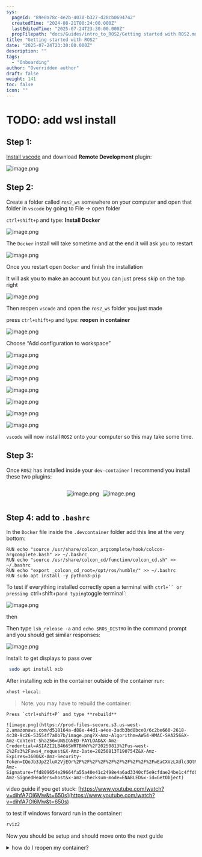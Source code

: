 ```yaml
---
sys:
  pageId: "89e0a78c-4e2b-4070-b327-d28cb0694742"
  createdTime: "2024-08-21T00:24:00.000Z"
  lastEditedTime: "2025-07-24T23:30:00.000Z"
  propFilepath: "docs/Guides/intro_to_ROS2/Getting started with ROS2.md"
title: "Getting started with ROS2"
date: "2025-07-24T23:30:00.000Z"
description: ""
tags:
  - "Onboarding"
author: "Overridden author"
draft: false
weight: 141
toc: false
icon: ""
---
```


# TODO: add wsl install

## Step 1:

[Install vscode](https://code.visualstudio.com/download) and download **Remote Development** plugin:

![image.png](https://prod-files-secure.s3.us-west-2.amazonaws.com/d518164a-d88e-44d1-a4ee-3adb3bd8bce0/efb52993-1881-4a40-b95e-6f020334f022/image.png?X-Amz-Algorithm=AWS4-HMAC-SHA256&X-Amz-Content-Sha256=UNSIGNED-PAYLOAD&X-Amz-Credential=ASIAZI2LB466WXWW63BZ%2F20250813%2Fus-west-2%2Fs3%2Faws4_request&X-Amz-Date=20250813T190751Z&X-Amz-Expires=3600&X-Amz-Security-Token=IQoJb3JpZ2luX2VjEOr%2F%2F%2F%2F%2F%2F%2F%2F%2F%2FwEaCXVzLXdlc3QtMiJHMEUCIQDWSwHI8GqP0zB%2BX9IsRjFPL9gETJw63wZ0c3l9CSHBewIgcln%2BsGIMOOTfCDcdUxb4A9bGpucquAYm723yRwj5xowq%2FwMIMxAAGgw2Mzc0MjMxODM4MDUiDN6qq%2BnA%2FerLdkUIuCrcA4byR0hLoyj%2F4Tmv5ATso2FXQ%2B8HlLRKRjz%2FQQ%2FNHQLUDEHbiZdMSHcHJ7s6zF8blNHarwa1g4etTeVRDFL3%2FtqqGp5FglI30Ijhul%2F6bizbvN888JY40VwpiJfC4NEirFVQK%2B8KOPwbtIm%2B4RUFiBE5B0gSyF1pVo7yMtDykYawEHlm9mySkR6ulHWuZ%2BTjec6%2B4v4GomTGqhY7mCvM0yzrqnk2Wx2ET9tG%2BBngkmMed4916xZsI2UrsXuhUKlMeM5lgnCgFYZ1TL37BHYh4j%2FfZCo7Tmmdqm%2BwVJmOeLyYVXkzDdThRt4ba7Yaf3fmSvgQ7%2FtRspXrpVwi5StvK%2FPIuBKRgn3cj3duNt6r%2B%2BtyDOaFJavvSWuwS9%2FA%2FXJe%2FE2MRMAXVdnVyiv%2BuoH6i1Y1g12TnkAx9YUSK1bWvXsq1OZ31eXZmnQt414K5cTtmgtV%2F9xNAo5HLlrL1mPKspjQw1WKRIzpuRO6a40O211DHSkoc3mv9INFLQG4Y5gOe61fzBCGKoRqRxk3YXonLbzFOIPkkcOC6GNCMevO8kj6UAXwHqKQOl7GpsJy6GLE3Yr0HSQOjo4d3zNFtbZ0DpHzRjayuWvskj8Vwt%2ByIN7BVYSwKbCSfsypM239MMyf88QGOqUBT3Cfo9CYVgslrbbBSCC%2FV5cSatS9PIkMRT7IeRDdFeKUSIHrxvwRrzq1tEU%2Bv6Ack2ZlVd91HdNjj98WvXocQARGCgrJzgvJ3NeAo1OCcinjmhS5Gk09WGwJYy9skIP85SQQHDtksENacizxBV6O50RhrSPhyK6ORb8bj2pcfcgfElRiNAafaVSoxSHzDgNHX5jGTj3jy3r%2Fw5pKxxDUvxXVrEOi&X-Amz-Signature=37a7fd3310061249aa1117fe8c551145ff9f9857bbda7ddb7a7c1470e3ee7bf9&X-Amz-SignedHeaders=host&x-amz-checksum-mode=ENABLED&x-id=GetObject)

## Step 2:

Create a folder called `ros2_ws` somewhere on your computer and open that folder in `vscode` by going to File → open folder 

`ctrl+shift+p` and type: **Install Docker**

![image.png](https://prod-files-secure.s3.us-west-2.amazonaws.com/d518164a-d88e-44d1-a4ee-3adb3bd8bce0/2269dc0e-1cd5-47ff-bceb-c04ad9b2eab0/image.png?X-Amz-Algorithm=AWS4-HMAC-SHA256&X-Amz-Content-Sha256=UNSIGNED-PAYLOAD&X-Amz-Credential=ASIAZI2LB466WXWW63BZ%2F20250813%2Fus-west-2%2Fs3%2Faws4_request&X-Amz-Date=20250813T190751Z&X-Amz-Expires=3600&X-Amz-Security-Token=IQoJb3JpZ2luX2VjEOr%2F%2F%2F%2F%2F%2F%2F%2F%2F%2FwEaCXVzLXdlc3QtMiJHMEUCIQDWSwHI8GqP0zB%2BX9IsRjFPL9gETJw63wZ0c3l9CSHBewIgcln%2BsGIMOOTfCDcdUxb4A9bGpucquAYm723yRwj5xowq%2FwMIMxAAGgw2Mzc0MjMxODM4MDUiDN6qq%2BnA%2FerLdkUIuCrcA4byR0hLoyj%2F4Tmv5ATso2FXQ%2B8HlLRKRjz%2FQQ%2FNHQLUDEHbiZdMSHcHJ7s6zF8blNHarwa1g4etTeVRDFL3%2FtqqGp5FglI30Ijhul%2F6bizbvN888JY40VwpiJfC4NEirFVQK%2B8KOPwbtIm%2B4RUFiBE5B0gSyF1pVo7yMtDykYawEHlm9mySkR6ulHWuZ%2BTjec6%2B4v4GomTGqhY7mCvM0yzrqnk2Wx2ET9tG%2BBngkmMed4916xZsI2UrsXuhUKlMeM5lgnCgFYZ1TL37BHYh4j%2FfZCo7Tmmdqm%2BwVJmOeLyYVXkzDdThRt4ba7Yaf3fmSvgQ7%2FtRspXrpVwi5StvK%2FPIuBKRgn3cj3duNt6r%2B%2BtyDOaFJavvSWuwS9%2FA%2FXJe%2FE2MRMAXVdnVyiv%2BuoH6i1Y1g12TnkAx9YUSK1bWvXsq1OZ31eXZmnQt414K5cTtmgtV%2F9xNAo5HLlrL1mPKspjQw1WKRIzpuRO6a40O211DHSkoc3mv9INFLQG4Y5gOe61fzBCGKoRqRxk3YXonLbzFOIPkkcOC6GNCMevO8kj6UAXwHqKQOl7GpsJy6GLE3Yr0HSQOjo4d3zNFtbZ0DpHzRjayuWvskj8Vwt%2ByIN7BVYSwKbCSfsypM239MMyf88QGOqUBT3Cfo9CYVgslrbbBSCC%2FV5cSatS9PIkMRT7IeRDdFeKUSIHrxvwRrzq1tEU%2Bv6Ack2ZlVd91HdNjj98WvXocQARGCgrJzgvJ3NeAo1OCcinjmhS5Gk09WGwJYy9skIP85SQQHDtksENacizxBV6O50RhrSPhyK6ORb8bj2pcfcgfElRiNAafaVSoxSHzDgNHX5jGTj3jy3r%2Fw5pKxxDUvxXVrEOi&X-Amz-Signature=fe2c3cf11e1b12fff887b5be93ac96f439e427fe9e3a3bee23b57367ab7e26c6&X-Amz-SignedHeaders=host&x-amz-checksum-mode=ENABLED&x-id=GetObject)

The `Docker` install will take sometime and at the end it will ask you to restart

![image.png](https://prod-files-secure.s3.us-west-2.amazonaws.com/d518164a-d88e-44d1-a4ee-3adb3bd8bce0/ed233f78-be33-4b1f-b89c-9c346c0e961e/image.png?X-Amz-Algorithm=AWS4-HMAC-SHA256&X-Amz-Content-Sha256=UNSIGNED-PAYLOAD&X-Amz-Credential=ASIAZI2LB466WXWW63BZ%2F20250813%2Fus-west-2%2Fs3%2Faws4_request&X-Amz-Date=20250813T190751Z&X-Amz-Expires=3600&X-Amz-Security-Token=IQoJb3JpZ2luX2VjEOr%2F%2F%2F%2F%2F%2F%2F%2F%2F%2FwEaCXVzLXdlc3QtMiJHMEUCIQDWSwHI8GqP0zB%2BX9IsRjFPL9gETJw63wZ0c3l9CSHBewIgcln%2BsGIMOOTfCDcdUxb4A9bGpucquAYm723yRwj5xowq%2FwMIMxAAGgw2Mzc0MjMxODM4MDUiDN6qq%2BnA%2FerLdkUIuCrcA4byR0hLoyj%2F4Tmv5ATso2FXQ%2B8HlLRKRjz%2FQQ%2FNHQLUDEHbiZdMSHcHJ7s6zF8blNHarwa1g4etTeVRDFL3%2FtqqGp5FglI30Ijhul%2F6bizbvN888JY40VwpiJfC4NEirFVQK%2B8KOPwbtIm%2B4RUFiBE5B0gSyF1pVo7yMtDykYawEHlm9mySkR6ulHWuZ%2BTjec6%2B4v4GomTGqhY7mCvM0yzrqnk2Wx2ET9tG%2BBngkmMed4916xZsI2UrsXuhUKlMeM5lgnCgFYZ1TL37BHYh4j%2FfZCo7Tmmdqm%2BwVJmOeLyYVXkzDdThRt4ba7Yaf3fmSvgQ7%2FtRspXrpVwi5StvK%2FPIuBKRgn3cj3duNt6r%2B%2BtyDOaFJavvSWuwS9%2FA%2FXJe%2FE2MRMAXVdnVyiv%2BuoH6i1Y1g12TnkAx9YUSK1bWvXsq1OZ31eXZmnQt414K5cTtmgtV%2F9xNAo5HLlrL1mPKspjQw1WKRIzpuRO6a40O211DHSkoc3mv9INFLQG4Y5gOe61fzBCGKoRqRxk3YXonLbzFOIPkkcOC6GNCMevO8kj6UAXwHqKQOl7GpsJy6GLE3Yr0HSQOjo4d3zNFtbZ0DpHzRjayuWvskj8Vwt%2ByIN7BVYSwKbCSfsypM239MMyf88QGOqUBT3Cfo9CYVgslrbbBSCC%2FV5cSatS9PIkMRT7IeRDdFeKUSIHrxvwRrzq1tEU%2Bv6Ack2ZlVd91HdNjj98WvXocQARGCgrJzgvJ3NeAo1OCcinjmhS5Gk09WGwJYy9skIP85SQQHDtksENacizxBV6O50RhrSPhyK6ORb8bj2pcfcgfElRiNAafaVSoxSHzDgNHX5jGTj3jy3r%2Fw5pKxxDUvxXVrEOi&X-Amz-Signature=c77818db039c85e15f402f1a3f88edd2f219dc0da377e801038d7a3c6d3f6fe3&X-Amz-SignedHeaders=host&x-amz-checksum-mode=ENABLED&x-id=GetObject)

Once you restart open `Docker` and finish the installation

It will ask you to make an account but you can just press skip on the top right

![image.png](https://prod-files-secure.s3.us-west-2.amazonaws.com/d518164a-d88e-44d1-a4ee-3adb3bd8bce0/21010ad9-1659-4fd9-9f59-9932a09b2a3d/image.png?X-Amz-Algorithm=AWS4-HMAC-SHA256&X-Amz-Content-Sha256=UNSIGNED-PAYLOAD&X-Amz-Credential=ASIAZI2LB466WXWW63BZ%2F20250813%2Fus-west-2%2Fs3%2Faws4_request&X-Amz-Date=20250813T190751Z&X-Amz-Expires=3600&X-Amz-Security-Token=IQoJb3JpZ2luX2VjEOr%2F%2F%2F%2F%2F%2F%2F%2F%2F%2FwEaCXVzLXdlc3QtMiJHMEUCIQDWSwHI8GqP0zB%2BX9IsRjFPL9gETJw63wZ0c3l9CSHBewIgcln%2BsGIMOOTfCDcdUxb4A9bGpucquAYm723yRwj5xowq%2FwMIMxAAGgw2Mzc0MjMxODM4MDUiDN6qq%2BnA%2FerLdkUIuCrcA4byR0hLoyj%2F4Tmv5ATso2FXQ%2B8HlLRKRjz%2FQQ%2FNHQLUDEHbiZdMSHcHJ7s6zF8blNHarwa1g4etTeVRDFL3%2FtqqGp5FglI30Ijhul%2F6bizbvN888JY40VwpiJfC4NEirFVQK%2B8KOPwbtIm%2B4RUFiBE5B0gSyF1pVo7yMtDykYawEHlm9mySkR6ulHWuZ%2BTjec6%2B4v4GomTGqhY7mCvM0yzrqnk2Wx2ET9tG%2BBngkmMed4916xZsI2UrsXuhUKlMeM5lgnCgFYZ1TL37BHYh4j%2FfZCo7Tmmdqm%2BwVJmOeLyYVXkzDdThRt4ba7Yaf3fmSvgQ7%2FtRspXrpVwi5StvK%2FPIuBKRgn3cj3duNt6r%2B%2BtyDOaFJavvSWuwS9%2FA%2FXJe%2FE2MRMAXVdnVyiv%2BuoH6i1Y1g12TnkAx9YUSK1bWvXsq1OZ31eXZmnQt414K5cTtmgtV%2F9xNAo5HLlrL1mPKspjQw1WKRIzpuRO6a40O211DHSkoc3mv9INFLQG4Y5gOe61fzBCGKoRqRxk3YXonLbzFOIPkkcOC6GNCMevO8kj6UAXwHqKQOl7GpsJy6GLE3Yr0HSQOjo4d3zNFtbZ0DpHzRjayuWvskj8Vwt%2ByIN7BVYSwKbCSfsypM239MMyf88QGOqUBT3Cfo9CYVgslrbbBSCC%2FV5cSatS9PIkMRT7IeRDdFeKUSIHrxvwRrzq1tEU%2Bv6Ack2ZlVd91HdNjj98WvXocQARGCgrJzgvJ3NeAo1OCcinjmhS5Gk09WGwJYy9skIP85SQQHDtksENacizxBV6O50RhrSPhyK6ORb8bj2pcfcgfElRiNAafaVSoxSHzDgNHX5jGTj3jy3r%2Fw5pKxxDUvxXVrEOi&X-Amz-Signature=e9da6d64a63f259f98a957894fbcb9dc10584dd804f0b752ac03aa6d67b370ef&X-Amz-SignedHeaders=host&x-amz-checksum-mode=ENABLED&x-id=GetObject)

Then reopen `vscode` and open the `ros2_ws` folder you just made

press `ctrl+shift+p` and type: **reopen in container**

![image.png](https://prod-files-secure.s3.us-west-2.amazonaws.com/d518164a-d88e-44d1-a4ee-3adb3bd8bce0/4e93b8c2-41ad-488c-8095-c74205196118/image.png?X-Amz-Algorithm=AWS4-HMAC-SHA256&X-Amz-Content-Sha256=UNSIGNED-PAYLOAD&X-Amz-Credential=ASIAZI2LB466WXWW63BZ%2F20250813%2Fus-west-2%2Fs3%2Faws4_request&X-Amz-Date=20250813T190751Z&X-Amz-Expires=3600&X-Amz-Security-Token=IQoJb3JpZ2luX2VjEOr%2F%2F%2F%2F%2F%2F%2F%2F%2F%2FwEaCXVzLXdlc3QtMiJHMEUCIQDWSwHI8GqP0zB%2BX9IsRjFPL9gETJw63wZ0c3l9CSHBewIgcln%2BsGIMOOTfCDcdUxb4A9bGpucquAYm723yRwj5xowq%2FwMIMxAAGgw2Mzc0MjMxODM4MDUiDN6qq%2BnA%2FerLdkUIuCrcA4byR0hLoyj%2F4Tmv5ATso2FXQ%2B8HlLRKRjz%2FQQ%2FNHQLUDEHbiZdMSHcHJ7s6zF8blNHarwa1g4etTeVRDFL3%2FtqqGp5FglI30Ijhul%2F6bizbvN888JY40VwpiJfC4NEirFVQK%2B8KOPwbtIm%2B4RUFiBE5B0gSyF1pVo7yMtDykYawEHlm9mySkR6ulHWuZ%2BTjec6%2B4v4GomTGqhY7mCvM0yzrqnk2Wx2ET9tG%2BBngkmMed4916xZsI2UrsXuhUKlMeM5lgnCgFYZ1TL37BHYh4j%2FfZCo7Tmmdqm%2BwVJmOeLyYVXkzDdThRt4ba7Yaf3fmSvgQ7%2FtRspXrpVwi5StvK%2FPIuBKRgn3cj3duNt6r%2B%2BtyDOaFJavvSWuwS9%2FA%2FXJe%2FE2MRMAXVdnVyiv%2BuoH6i1Y1g12TnkAx9YUSK1bWvXsq1OZ31eXZmnQt414K5cTtmgtV%2F9xNAo5HLlrL1mPKspjQw1WKRIzpuRO6a40O211DHSkoc3mv9INFLQG4Y5gOe61fzBCGKoRqRxk3YXonLbzFOIPkkcOC6GNCMevO8kj6UAXwHqKQOl7GpsJy6GLE3Yr0HSQOjo4d3zNFtbZ0DpHzRjayuWvskj8Vwt%2ByIN7BVYSwKbCSfsypM239MMyf88QGOqUBT3Cfo9CYVgslrbbBSCC%2FV5cSatS9PIkMRT7IeRDdFeKUSIHrxvwRrzq1tEU%2Bv6Ack2ZlVd91HdNjj98WvXocQARGCgrJzgvJ3NeAo1OCcinjmhS5Gk09WGwJYy9skIP85SQQHDtksENacizxBV6O50RhrSPhyK6ORb8bj2pcfcgfElRiNAafaVSoxSHzDgNHX5jGTj3jy3r%2Fw5pKxxDUvxXVrEOi&X-Amz-Signature=733950df828bafdde477adb79021facefb399205f4c9328bfa7468a16bdc2993&X-Amz-SignedHeaders=host&x-amz-checksum-mode=ENABLED&x-id=GetObject)

Choose “Add configuration to workspace”

![image.png](https://prod-files-secure.s3.us-west-2.amazonaws.com/d518164a-d88e-44d1-a4ee-3adb3bd8bce0/9560b282-5060-4989-ba37-97e7b2c22476/image.png?X-Amz-Algorithm=AWS4-HMAC-SHA256&X-Amz-Content-Sha256=UNSIGNED-PAYLOAD&X-Amz-Credential=ASIAZI2LB466WXWW63BZ%2F20250813%2Fus-west-2%2Fs3%2Faws4_request&X-Amz-Date=20250813T190751Z&X-Amz-Expires=3600&X-Amz-Security-Token=IQoJb3JpZ2luX2VjEOr%2F%2F%2F%2F%2F%2F%2F%2F%2F%2FwEaCXVzLXdlc3QtMiJHMEUCIQDWSwHI8GqP0zB%2BX9IsRjFPL9gETJw63wZ0c3l9CSHBewIgcln%2BsGIMOOTfCDcdUxb4A9bGpucquAYm723yRwj5xowq%2FwMIMxAAGgw2Mzc0MjMxODM4MDUiDN6qq%2BnA%2FerLdkUIuCrcA4byR0hLoyj%2F4Tmv5ATso2FXQ%2B8HlLRKRjz%2FQQ%2FNHQLUDEHbiZdMSHcHJ7s6zF8blNHarwa1g4etTeVRDFL3%2FtqqGp5FglI30Ijhul%2F6bizbvN888JY40VwpiJfC4NEirFVQK%2B8KOPwbtIm%2B4RUFiBE5B0gSyF1pVo7yMtDykYawEHlm9mySkR6ulHWuZ%2BTjec6%2B4v4GomTGqhY7mCvM0yzrqnk2Wx2ET9tG%2BBngkmMed4916xZsI2UrsXuhUKlMeM5lgnCgFYZ1TL37BHYh4j%2FfZCo7Tmmdqm%2BwVJmOeLyYVXkzDdThRt4ba7Yaf3fmSvgQ7%2FtRspXrpVwi5StvK%2FPIuBKRgn3cj3duNt6r%2B%2BtyDOaFJavvSWuwS9%2FA%2FXJe%2FE2MRMAXVdnVyiv%2BuoH6i1Y1g12TnkAx9YUSK1bWvXsq1OZ31eXZmnQt414K5cTtmgtV%2F9xNAo5HLlrL1mPKspjQw1WKRIzpuRO6a40O211DHSkoc3mv9INFLQG4Y5gOe61fzBCGKoRqRxk3YXonLbzFOIPkkcOC6GNCMevO8kj6UAXwHqKQOl7GpsJy6GLE3Yr0HSQOjo4d3zNFtbZ0DpHzRjayuWvskj8Vwt%2ByIN7BVYSwKbCSfsypM239MMyf88QGOqUBT3Cfo9CYVgslrbbBSCC%2FV5cSatS9PIkMRT7IeRDdFeKUSIHrxvwRrzq1tEU%2Bv6Ack2ZlVd91HdNjj98WvXocQARGCgrJzgvJ3NeAo1OCcinjmhS5Gk09WGwJYy9skIP85SQQHDtksENacizxBV6O50RhrSPhyK6ORb8bj2pcfcgfElRiNAafaVSoxSHzDgNHX5jGTj3jy3r%2Fw5pKxxDUvxXVrEOi&X-Amz-Signature=2d5a5f422711b2984e9dabfa2134792500f1695f0fc33cf043a9606db99cdf95&X-Amz-SignedHeaders=host&x-amz-checksum-mode=ENABLED&x-id=GetObject)

![image.png](https://prod-files-secure.s3.us-west-2.amazonaws.com/d518164a-d88e-44d1-a4ee-3adb3bd8bce0/2ee63f81-886b-48e8-a553-dc6e5eac99e4/image.png?X-Amz-Algorithm=AWS4-HMAC-SHA256&X-Amz-Content-Sha256=UNSIGNED-PAYLOAD&X-Amz-Credential=ASIAZI2LB466WXWW63BZ%2F20250813%2Fus-west-2%2Fs3%2Faws4_request&X-Amz-Date=20250813T190751Z&X-Amz-Expires=3600&X-Amz-Security-Token=IQoJb3JpZ2luX2VjEOr%2F%2F%2F%2F%2F%2F%2F%2F%2F%2FwEaCXVzLXdlc3QtMiJHMEUCIQDWSwHI8GqP0zB%2BX9IsRjFPL9gETJw63wZ0c3l9CSHBewIgcln%2BsGIMOOTfCDcdUxb4A9bGpucquAYm723yRwj5xowq%2FwMIMxAAGgw2Mzc0MjMxODM4MDUiDN6qq%2BnA%2FerLdkUIuCrcA4byR0hLoyj%2F4Tmv5ATso2FXQ%2B8HlLRKRjz%2FQQ%2FNHQLUDEHbiZdMSHcHJ7s6zF8blNHarwa1g4etTeVRDFL3%2FtqqGp5FglI30Ijhul%2F6bizbvN888JY40VwpiJfC4NEirFVQK%2B8KOPwbtIm%2B4RUFiBE5B0gSyF1pVo7yMtDykYawEHlm9mySkR6ulHWuZ%2BTjec6%2B4v4GomTGqhY7mCvM0yzrqnk2Wx2ET9tG%2BBngkmMed4916xZsI2UrsXuhUKlMeM5lgnCgFYZ1TL37BHYh4j%2FfZCo7Tmmdqm%2BwVJmOeLyYVXkzDdThRt4ba7Yaf3fmSvgQ7%2FtRspXrpVwi5StvK%2FPIuBKRgn3cj3duNt6r%2B%2BtyDOaFJavvSWuwS9%2FA%2FXJe%2FE2MRMAXVdnVyiv%2BuoH6i1Y1g12TnkAx9YUSK1bWvXsq1OZ31eXZmnQt414K5cTtmgtV%2F9xNAo5HLlrL1mPKspjQw1WKRIzpuRO6a40O211DHSkoc3mv9INFLQG4Y5gOe61fzBCGKoRqRxk3YXonLbzFOIPkkcOC6GNCMevO8kj6UAXwHqKQOl7GpsJy6GLE3Yr0HSQOjo4d3zNFtbZ0DpHzRjayuWvskj8Vwt%2ByIN7BVYSwKbCSfsypM239MMyf88QGOqUBT3Cfo9CYVgslrbbBSCC%2FV5cSatS9PIkMRT7IeRDdFeKUSIHrxvwRrzq1tEU%2Bv6Ack2ZlVd91HdNjj98WvXocQARGCgrJzgvJ3NeAo1OCcinjmhS5Gk09WGwJYy9skIP85SQQHDtksENacizxBV6O50RhrSPhyK6ORb8bj2pcfcgfElRiNAafaVSoxSHzDgNHX5jGTj3jy3r%2Fw5pKxxDUvxXVrEOi&X-Amz-Signature=33ed6c60bc429c8becaaa500fea82fb30746a19dc0baa2f91bcce98ccc4f64c5&X-Amz-SignedHeaders=host&x-amz-checksum-mode=ENABLED&x-id=GetObject)

![image.png](https://prod-files-secure.s3.us-west-2.amazonaws.com/d518164a-d88e-44d1-a4ee-3adb3bd8bce0/e0fd626c-c8b6-4b2c-95d1-fa4c26514504/image.png?X-Amz-Algorithm=AWS4-HMAC-SHA256&X-Amz-Content-Sha256=UNSIGNED-PAYLOAD&X-Amz-Credential=ASIAZI2LB466WXWW63BZ%2F20250813%2Fus-west-2%2Fs3%2Faws4_request&X-Amz-Date=20250813T190751Z&X-Amz-Expires=3600&X-Amz-Security-Token=IQoJb3JpZ2luX2VjEOr%2F%2F%2F%2F%2F%2F%2F%2F%2F%2FwEaCXVzLXdlc3QtMiJHMEUCIQDWSwHI8GqP0zB%2BX9IsRjFPL9gETJw63wZ0c3l9CSHBewIgcln%2BsGIMOOTfCDcdUxb4A9bGpucquAYm723yRwj5xowq%2FwMIMxAAGgw2Mzc0MjMxODM4MDUiDN6qq%2BnA%2FerLdkUIuCrcA4byR0hLoyj%2F4Tmv5ATso2FXQ%2B8HlLRKRjz%2FQQ%2FNHQLUDEHbiZdMSHcHJ7s6zF8blNHarwa1g4etTeVRDFL3%2FtqqGp5FglI30Ijhul%2F6bizbvN888JY40VwpiJfC4NEirFVQK%2B8KOPwbtIm%2B4RUFiBE5B0gSyF1pVo7yMtDykYawEHlm9mySkR6ulHWuZ%2BTjec6%2B4v4GomTGqhY7mCvM0yzrqnk2Wx2ET9tG%2BBngkmMed4916xZsI2UrsXuhUKlMeM5lgnCgFYZ1TL37BHYh4j%2FfZCo7Tmmdqm%2BwVJmOeLyYVXkzDdThRt4ba7Yaf3fmSvgQ7%2FtRspXrpVwi5StvK%2FPIuBKRgn3cj3duNt6r%2B%2BtyDOaFJavvSWuwS9%2FA%2FXJe%2FE2MRMAXVdnVyiv%2BuoH6i1Y1g12TnkAx9YUSK1bWvXsq1OZ31eXZmnQt414K5cTtmgtV%2F9xNAo5HLlrL1mPKspjQw1WKRIzpuRO6a40O211DHSkoc3mv9INFLQG4Y5gOe61fzBCGKoRqRxk3YXonLbzFOIPkkcOC6GNCMevO8kj6UAXwHqKQOl7GpsJy6GLE3Yr0HSQOjo4d3zNFtbZ0DpHzRjayuWvskj8Vwt%2ByIN7BVYSwKbCSfsypM239MMyf88QGOqUBT3Cfo9CYVgslrbbBSCC%2FV5cSatS9PIkMRT7IeRDdFeKUSIHrxvwRrzq1tEU%2Bv6Ack2ZlVd91HdNjj98WvXocQARGCgrJzgvJ3NeAo1OCcinjmhS5Gk09WGwJYy9skIP85SQQHDtksENacizxBV6O50RhrSPhyK6ORb8bj2pcfcgfElRiNAafaVSoxSHzDgNHX5jGTj3jy3r%2Fw5pKxxDUvxXVrEOi&X-Amz-Signature=acb487b8ac1c53adb7a60d0dc6c07ac56312de047842ff447e0f8274bb1a7be9&X-Amz-SignedHeaders=host&x-amz-checksum-mode=ENABLED&x-id=GetObject)

![image.png](https://prod-files-secure.s3.us-west-2.amazonaws.com/d518164a-d88e-44d1-a4ee-3adb3bd8bce0/a2e13f50-d2ab-4719-a4c2-7ced634bfc9d/image.png?X-Amz-Algorithm=AWS4-HMAC-SHA256&X-Amz-Content-Sha256=UNSIGNED-PAYLOAD&X-Amz-Credential=ASIAZI2LB466WXWW63BZ%2F20250813%2Fus-west-2%2Fs3%2Faws4_request&X-Amz-Date=20250813T190751Z&X-Amz-Expires=3600&X-Amz-Security-Token=IQoJb3JpZ2luX2VjEOr%2F%2F%2F%2F%2F%2F%2F%2F%2F%2FwEaCXVzLXdlc3QtMiJHMEUCIQDWSwHI8GqP0zB%2BX9IsRjFPL9gETJw63wZ0c3l9CSHBewIgcln%2BsGIMOOTfCDcdUxb4A9bGpucquAYm723yRwj5xowq%2FwMIMxAAGgw2Mzc0MjMxODM4MDUiDN6qq%2BnA%2FerLdkUIuCrcA4byR0hLoyj%2F4Tmv5ATso2FXQ%2B8HlLRKRjz%2FQQ%2FNHQLUDEHbiZdMSHcHJ7s6zF8blNHarwa1g4etTeVRDFL3%2FtqqGp5FglI30Ijhul%2F6bizbvN888JY40VwpiJfC4NEirFVQK%2B8KOPwbtIm%2B4RUFiBE5B0gSyF1pVo7yMtDykYawEHlm9mySkR6ulHWuZ%2BTjec6%2B4v4GomTGqhY7mCvM0yzrqnk2Wx2ET9tG%2BBngkmMed4916xZsI2UrsXuhUKlMeM5lgnCgFYZ1TL37BHYh4j%2FfZCo7Tmmdqm%2BwVJmOeLyYVXkzDdThRt4ba7Yaf3fmSvgQ7%2FtRspXrpVwi5StvK%2FPIuBKRgn3cj3duNt6r%2B%2BtyDOaFJavvSWuwS9%2FA%2FXJe%2FE2MRMAXVdnVyiv%2BuoH6i1Y1g12TnkAx9YUSK1bWvXsq1OZ31eXZmnQt414K5cTtmgtV%2F9xNAo5HLlrL1mPKspjQw1WKRIzpuRO6a40O211DHSkoc3mv9INFLQG4Y5gOe61fzBCGKoRqRxk3YXonLbzFOIPkkcOC6GNCMevO8kj6UAXwHqKQOl7GpsJy6GLE3Yr0HSQOjo4d3zNFtbZ0DpHzRjayuWvskj8Vwt%2ByIN7BVYSwKbCSfsypM239MMyf88QGOqUBT3Cfo9CYVgslrbbBSCC%2FV5cSatS9PIkMRT7IeRDdFeKUSIHrxvwRrzq1tEU%2Bv6Ack2ZlVd91HdNjj98WvXocQARGCgrJzgvJ3NeAo1OCcinjmhS5Gk09WGwJYy9skIP85SQQHDtksENacizxBV6O50RhrSPhyK6ORb8bj2pcfcgfElRiNAafaVSoxSHzDgNHX5jGTj3jy3r%2Fw5pKxxDUvxXVrEOi&X-Amz-Signature=8b5ce8f731341a0e2e02f7cae8de2bbfdf634ecdd3ad65b652fb2e8353591cb0&X-Amz-SignedHeaders=host&x-amz-checksum-mode=ENABLED&x-id=GetObject)

![image.png](https://prod-files-secure.s3.us-west-2.amazonaws.com/d518164a-d88e-44d1-a4ee-3adb3bd8bce0/6cc478ad-aaba-4bf7-9fcc-403277ab896c/image.png?X-Amz-Algorithm=AWS4-HMAC-SHA256&X-Amz-Content-Sha256=UNSIGNED-PAYLOAD&X-Amz-Credential=ASIAZI2LB466WXWW63BZ%2F20250813%2Fus-west-2%2Fs3%2Faws4_request&X-Amz-Date=20250813T190751Z&X-Amz-Expires=3600&X-Amz-Security-Token=IQoJb3JpZ2luX2VjEOr%2F%2F%2F%2F%2F%2F%2F%2F%2F%2FwEaCXVzLXdlc3QtMiJHMEUCIQDWSwHI8GqP0zB%2BX9IsRjFPL9gETJw63wZ0c3l9CSHBewIgcln%2BsGIMOOTfCDcdUxb4A9bGpucquAYm723yRwj5xowq%2FwMIMxAAGgw2Mzc0MjMxODM4MDUiDN6qq%2BnA%2FerLdkUIuCrcA4byR0hLoyj%2F4Tmv5ATso2FXQ%2B8HlLRKRjz%2FQQ%2FNHQLUDEHbiZdMSHcHJ7s6zF8blNHarwa1g4etTeVRDFL3%2FtqqGp5FglI30Ijhul%2F6bizbvN888JY40VwpiJfC4NEirFVQK%2B8KOPwbtIm%2B4RUFiBE5B0gSyF1pVo7yMtDykYawEHlm9mySkR6ulHWuZ%2BTjec6%2B4v4GomTGqhY7mCvM0yzrqnk2Wx2ET9tG%2BBngkmMed4916xZsI2UrsXuhUKlMeM5lgnCgFYZ1TL37BHYh4j%2FfZCo7Tmmdqm%2BwVJmOeLyYVXkzDdThRt4ba7Yaf3fmSvgQ7%2FtRspXrpVwi5StvK%2FPIuBKRgn3cj3duNt6r%2B%2BtyDOaFJavvSWuwS9%2FA%2FXJe%2FE2MRMAXVdnVyiv%2BuoH6i1Y1g12TnkAx9YUSK1bWvXsq1OZ31eXZmnQt414K5cTtmgtV%2F9xNAo5HLlrL1mPKspjQw1WKRIzpuRO6a40O211DHSkoc3mv9INFLQG4Y5gOe61fzBCGKoRqRxk3YXonLbzFOIPkkcOC6GNCMevO8kj6UAXwHqKQOl7GpsJy6GLE3Yr0HSQOjo4d3zNFtbZ0DpHzRjayuWvskj8Vwt%2ByIN7BVYSwKbCSfsypM239MMyf88QGOqUBT3Cfo9CYVgslrbbBSCC%2FV5cSatS9PIkMRT7IeRDdFeKUSIHrxvwRrzq1tEU%2Bv6Ack2ZlVd91HdNjj98WvXocQARGCgrJzgvJ3NeAo1OCcinjmhS5Gk09WGwJYy9skIP85SQQHDtksENacizxBV6O50RhrSPhyK6ORb8bj2pcfcgfElRiNAafaVSoxSHzDgNHX5jGTj3jy3r%2Fw5pKxxDUvxXVrEOi&X-Amz-Signature=3a7793486dbe58b5febe540c17edf28cf57df25a54690b8e34f1c2e8222b02f2&X-Amz-SignedHeaders=host&x-amz-checksum-mode=ENABLED&x-id=GetObject)

![image.png](https://prod-files-secure.s3.us-west-2.amazonaws.com/d518164a-d88e-44d1-a4ee-3adb3bd8bce0/53255b28-f75e-430f-b9e3-c0ac8577e42b/image.png?X-Amz-Algorithm=AWS4-HMAC-SHA256&X-Amz-Content-Sha256=UNSIGNED-PAYLOAD&X-Amz-Credential=ASIAZI2LB466WXWW63BZ%2F20250813%2Fus-west-2%2Fs3%2Faws4_request&X-Amz-Date=20250813T190751Z&X-Amz-Expires=3600&X-Amz-Security-Token=IQoJb3JpZ2luX2VjEOr%2F%2F%2F%2F%2F%2F%2F%2F%2F%2FwEaCXVzLXdlc3QtMiJHMEUCIQDWSwHI8GqP0zB%2BX9IsRjFPL9gETJw63wZ0c3l9CSHBewIgcln%2BsGIMOOTfCDcdUxb4A9bGpucquAYm723yRwj5xowq%2FwMIMxAAGgw2Mzc0MjMxODM4MDUiDN6qq%2BnA%2FerLdkUIuCrcA4byR0hLoyj%2F4Tmv5ATso2FXQ%2B8HlLRKRjz%2FQQ%2FNHQLUDEHbiZdMSHcHJ7s6zF8blNHarwa1g4etTeVRDFL3%2FtqqGp5FglI30Ijhul%2F6bizbvN888JY40VwpiJfC4NEirFVQK%2B8KOPwbtIm%2B4RUFiBE5B0gSyF1pVo7yMtDykYawEHlm9mySkR6ulHWuZ%2BTjec6%2B4v4GomTGqhY7mCvM0yzrqnk2Wx2ET9tG%2BBngkmMed4916xZsI2UrsXuhUKlMeM5lgnCgFYZ1TL37BHYh4j%2FfZCo7Tmmdqm%2BwVJmOeLyYVXkzDdThRt4ba7Yaf3fmSvgQ7%2FtRspXrpVwi5StvK%2FPIuBKRgn3cj3duNt6r%2B%2BtyDOaFJavvSWuwS9%2FA%2FXJe%2FE2MRMAXVdnVyiv%2BuoH6i1Y1g12TnkAx9YUSK1bWvXsq1OZ31eXZmnQt414K5cTtmgtV%2F9xNAo5HLlrL1mPKspjQw1WKRIzpuRO6a40O211DHSkoc3mv9INFLQG4Y5gOe61fzBCGKoRqRxk3YXonLbzFOIPkkcOC6GNCMevO8kj6UAXwHqKQOl7GpsJy6GLE3Yr0HSQOjo4d3zNFtbZ0DpHzRjayuWvskj8Vwt%2ByIN7BVYSwKbCSfsypM239MMyf88QGOqUBT3Cfo9CYVgslrbbBSCC%2FV5cSatS9PIkMRT7IeRDdFeKUSIHrxvwRrzq1tEU%2Bv6Ack2ZlVd91HdNjj98WvXocQARGCgrJzgvJ3NeAo1OCcinjmhS5Gk09WGwJYy9skIP85SQQHDtksENacizxBV6O50RhrSPhyK6ORb8bj2pcfcgfElRiNAafaVSoxSHzDgNHX5jGTj3jy3r%2Fw5pKxxDUvxXVrEOi&X-Amz-Signature=9b4d32840e73f6809a2f526c20e036a3ec705439d683e9e49d3cf9276195ec36&X-Amz-SignedHeaders=host&x-amz-checksum-mode=ENABLED&x-id=GetObject)

![image.png](https://prod-files-secure.s3.us-west-2.amazonaws.com/d518164a-d88e-44d1-a4ee-3adb3bd8bce0/7c562767-5af9-4ffb-97d1-327bcdf4ee00/image.png?X-Amz-Algorithm=AWS4-HMAC-SHA256&X-Amz-Content-Sha256=UNSIGNED-PAYLOAD&X-Amz-Credential=ASIAZI2LB466WXWW63BZ%2F20250813%2Fus-west-2%2Fs3%2Faws4_request&X-Amz-Date=20250813T190751Z&X-Amz-Expires=3600&X-Amz-Security-Token=IQoJb3JpZ2luX2VjEOr%2F%2F%2F%2F%2F%2F%2F%2F%2F%2FwEaCXVzLXdlc3QtMiJHMEUCIQDWSwHI8GqP0zB%2BX9IsRjFPL9gETJw63wZ0c3l9CSHBewIgcln%2BsGIMOOTfCDcdUxb4A9bGpucquAYm723yRwj5xowq%2FwMIMxAAGgw2Mzc0MjMxODM4MDUiDN6qq%2BnA%2FerLdkUIuCrcA4byR0hLoyj%2F4Tmv5ATso2FXQ%2B8HlLRKRjz%2FQQ%2FNHQLUDEHbiZdMSHcHJ7s6zF8blNHarwa1g4etTeVRDFL3%2FtqqGp5FglI30Ijhul%2F6bizbvN888JY40VwpiJfC4NEirFVQK%2B8KOPwbtIm%2B4RUFiBE5B0gSyF1pVo7yMtDykYawEHlm9mySkR6ulHWuZ%2BTjec6%2B4v4GomTGqhY7mCvM0yzrqnk2Wx2ET9tG%2BBngkmMed4916xZsI2UrsXuhUKlMeM5lgnCgFYZ1TL37BHYh4j%2FfZCo7Tmmdqm%2BwVJmOeLyYVXkzDdThRt4ba7Yaf3fmSvgQ7%2FtRspXrpVwi5StvK%2FPIuBKRgn3cj3duNt6r%2B%2BtyDOaFJavvSWuwS9%2FA%2FXJe%2FE2MRMAXVdnVyiv%2BuoH6i1Y1g12TnkAx9YUSK1bWvXsq1OZ31eXZmnQt414K5cTtmgtV%2F9xNAo5HLlrL1mPKspjQw1WKRIzpuRO6a40O211DHSkoc3mv9INFLQG4Y5gOe61fzBCGKoRqRxk3YXonLbzFOIPkkcOC6GNCMevO8kj6UAXwHqKQOl7GpsJy6GLE3Yr0HSQOjo4d3zNFtbZ0DpHzRjayuWvskj8Vwt%2ByIN7BVYSwKbCSfsypM239MMyf88QGOqUBT3Cfo9CYVgslrbbBSCC%2FV5cSatS9PIkMRT7IeRDdFeKUSIHrxvwRrzq1tEU%2Bv6Ack2ZlVd91HdNjj98WvXocQARGCgrJzgvJ3NeAo1OCcinjmhS5Gk09WGwJYy9skIP85SQQHDtksENacizxBV6O50RhrSPhyK6ORb8bj2pcfcgfElRiNAafaVSoxSHzDgNHX5jGTj3jy3r%2Fw5pKxxDUvxXVrEOi&X-Amz-Signature=1078be7b988faf7bbd78912b2639b8e4bfafd7677d241e8bcbec8fc54096b212&X-Amz-SignedHeaders=host&x-amz-checksum-mode=ENABLED&x-id=GetObject)

`vscode` will now install `ROS2` onto your computer so this may take some time.

## Step 3:

Once `ROS2` has installed inside your `dev-container` I recommend you install these two plugins:

<div style="display: flex;flex-direction: row; column-gap:10px; max-width: 630px;justify-content: center;">
<div>

![image.png](https://prod-files-secure.s3.us-west-2.amazonaws.com/d518164a-d88e-44d1-a4ee-3adb3bd8bce0/3fc3d550-5a54-4ba1-ba6b-faa01cdb7369/image.png?X-Amz-Algorithm=AWS4-HMAC-SHA256&X-Amz-Content-Sha256=UNSIGNED-PAYLOAD&X-Amz-Credential=ASIAZI2LB4666RUGEZWN%2F20250813%2Fus-west-2%2Fs3%2Faws4_request&X-Amz-Date=20250813T190754Z&X-Amz-Expires=3600&X-Amz-Security-Token=IQoJb3JpZ2luX2VjEOr%2F%2F%2F%2F%2F%2F%2F%2F%2F%2FwEaCXVzLXdlc3QtMiJGMEQCIE%2Fn3zApg%2BosVAwF7UXeHhTodlfLtI8JdYhiwmnnDYlVAiAn6%2BVsmJ8G7SXN5x5QhCa3nLr%2FaQx9rU5uttGeHh4vwir%2FAwgzEAAaDDYzNzQyMzE4MzgwNSIMijYd%2BSEJgKWb8PsdKtwDg%2BiwPK%2BrUaZg6mA0FQWn4sH6Gtwwoe8eE1J8gJUeXLGWASSDIe4qFWEdUpRBDxSPS0SrG6d%2FFZLcu0779h4TuwEQ%2BmashZsBlPctk0CJE9eSelS28WA%2BcoRN0%2BxC%2BC5jH9gumWiXbTM5ExxokYoAQ0ddiEauvz3%2FVECx5U24WQd87dZkcmXY%2FGzwF8%2FjqbIknYTcVagcHrpD3pho38NuWCLvfc8Val87iEVJU3iSqI%2B%2B%2B3Z36MHkVXgST5zQgCY2fmRXKGCi4LNr%2F%2BZ%2BtWeI9JT7n4UxbUQwtM%2FL8ajfRAkBzxrfkBDAuCf36LETWs6pTVKonafhlwSpqfyhNTVT%2F966Z6o7%2BzP4QzOt%2BO6s0QqfvD1W8mxXxRhT1XDaHh%2Bfv8ogcRzMhfb1te22wQOwmli2gIVG5JkbQdqYBYKWhne334T5hflkZl6z8KAtmL5X7QcICgEZJPYC467EDJtilxx6T90pAqWW563snCuKPU08AXjtBEijpYz3C6lhWt3b0e8dQ7XMpZLVd9Zwy5BLDStsruNtcJQ0XD%2BZ%2BsrgduFjHVHtGKpSrxpKVC9zlf%2FEv2BpyVLIJIEO5aj6DoorYAxBrHxreSSXeVdYOGDCRgS2hqPyunG2117PnsUwmKDzxAY6pgHTFLNNzFEyyNgdldwlQLOVwKwlb2M8DhZYM32BXYGIk7sTkJF72vM4955yqYTzi1nQhLwq33dVn2ZxJe8cuIW9sX%2F5zmTAmkn0JHAiKOW%2BgA1tMZrt3dr%2FDjiI5qXxxYzBQBM41NRV0LPJFuxHtOLpX5xSdbNOesOcgWXrVNrrvNw3W7uP7%2FJ8QPUtuRfflmalmUdJpfHiDIXAZSlMBpp3pG1R6E06&X-Amz-Signature=44f37dcad22a46c9acdec3d7e1d60ff33efc64e808ad62d2068233ce96be5cb3&X-Amz-SignedHeaders=host&x-amz-checksum-mode=ENABLED&x-id=GetObject)

</div>
<div>

![image.png](https://prod-files-secure.s3.us-west-2.amazonaws.com/d518164a-d88e-44d1-a4ee-3adb3bd8bce0/d994cc66-13c2-4093-a5a3-f84cf4601a82/image.png?X-Amz-Algorithm=AWS4-HMAC-SHA256&X-Amz-Content-Sha256=UNSIGNED-PAYLOAD&X-Amz-Credential=ASIAZI2LB466TF6GHHZX%2F20250813%2Fus-west-2%2Fs3%2Faws4_request&X-Amz-Date=20250813T190754Z&X-Amz-Expires=3600&X-Amz-Security-Token=IQoJb3JpZ2luX2VjEOr%2F%2F%2F%2F%2F%2F%2F%2F%2F%2FwEaCXVzLXdlc3QtMiJIMEYCIQDqZ7mrl9%2B0gqUFNIn1rId9UOZJN9DqnozNzneE4AK44QIhANKQHw%2FK2hJe8muOoECSCxDVRI3sAp1kqZO%2FAXJmhod1Kv8DCDMQABoMNjM3NDIzMTgzODA1IgzR0W83frKkZ2nBf70q3ANZLUQs8NwsOgkn2tVCnlgJB6uy%2F2gLg4SAdBZ31aGChc53idL4xjtQKdI47izEd25nhS6n3E2%2FUBPt8yP3xFQ37olF8zsLzwIV7VnsRUSzxSsrgJFO8LCfgF9RC6KhmwOKJFDV0vQPAModTLhxJwBrPotnr3f67xTxlb%2F70gHyOdA6uXUUhiBB%2Fl%2BBjTfbUy7KMM3WNBnoOqc%2BS6sgtpIn1e1mXzCrrHJeEY8yOLvK0hZCfruIdfcqwlrkR2Cz3cwdf5lgpUzF1n7LHzZujM9kY5oMCs%2BYSVEHM0%2FDD548b%2BMhc9dPaVsuZYaShQIOgczDsPL9gBcjDMYgxYMS0ttwpsIe9sva7HKR6VgFcHjo1i9h3%2BfvjlA3C0U8GbjkJq7lbFCnJd%2FbrZt24o1E2ygf2Jee%2ByJRmyZS6iEuPkrfDLkR6ffFExcVk4EfPXEfoIXGhaPlzPN5R0Q%2BXZ6pB9iW20cjjb8EYFKYGFQj%2FHopwlYw2xZ4GIfl3wCI%2Bn%2Ba%2FbZMWwH%2B1GvmDK8VukOFM%2FWbI5bCBd4JjoQ%2FzPJVdNCHDt8nVx3msy7jcdQi5aHv4Yhtj5a0Yd%2BR5pq%2FKIF4Lmx%2FeDmXvNuj1riu4oKVnJ6w%2BA5%2BAIS6wm7o1GoxzDCHoPPEBjqkAaz%2B82i3QkHUD3tT3QjL3aGPDSLHHXmaD%2BwY8UGM%2B3vJmThCB0hx2fgjbrLi4ghaGGlr7Ty9nnFing%2B6sRSIqMy8DbE%2FDMYLz2HNV%2FC5LN3RM9tTwos%2F52x0wu9J3qIqt2I4O7Z27EHrU379sSYN8BTdrtQU%2FW3wXv%2FUsnZW2kDILuLqiRDYYx%2FNlaawqOTchcoRX6qP3ztpsZpSMNWd9dMJzrY%2B&X-Amz-Signature=f6a3ce9bc27dac7fe09e9001d5372b7098ac126db674f783309be9b69a91fc62&X-Amz-SignedHeaders=host&x-amz-checksum-mode=ENABLED&x-id=GetObject)

</div>
</div>

## Step 4: add to `.bashrc`

In the `Docker` file inside the `.devcontainer` folder add this line at the very bottom: 

```docker
RUN echo "source /usr/share/colcon_argcomplete/hook/colcon-argcomplete.bash" >> ~/.bashrc
RUN echo "source /usr/share/colcon_cd/function/colcon_cd.sh" >> ~/.bashrc
RUN echo "export _colcon_cd_root=/opt/ros/humble/" >> ~/.bashrc
RUN sudo apt install -y python3-pip 
```

To test if everything installed correctly open a terminal with `ctrl+`` or pressing `ctrl+shift+p` and typing `toggle terminal`:

![image.png](https://prod-files-secure.s3.us-west-2.amazonaws.com/d518164a-d88e-44d1-a4ee-3adb3bd8bce0/6a4943d8-b04e-4c02-9a58-775f3384d1a5/image.png?X-Amz-Algorithm=AWS4-HMAC-SHA256&X-Amz-Content-Sha256=UNSIGNED-PAYLOAD&X-Amz-Credential=ASIAZI2LB466WXWW63BZ%2F20250813%2Fus-west-2%2Fs3%2Faws4_request&X-Amz-Date=20250813T190751Z&X-Amz-Expires=3600&X-Amz-Security-Token=IQoJb3JpZ2luX2VjEOr%2F%2F%2F%2F%2F%2F%2F%2F%2F%2FwEaCXVzLXdlc3QtMiJHMEUCIQDWSwHI8GqP0zB%2BX9IsRjFPL9gETJw63wZ0c3l9CSHBewIgcln%2BsGIMOOTfCDcdUxb4A9bGpucquAYm723yRwj5xowq%2FwMIMxAAGgw2Mzc0MjMxODM4MDUiDN6qq%2BnA%2FerLdkUIuCrcA4byR0hLoyj%2F4Tmv5ATso2FXQ%2B8HlLRKRjz%2FQQ%2FNHQLUDEHbiZdMSHcHJ7s6zF8blNHarwa1g4etTeVRDFL3%2FtqqGp5FglI30Ijhul%2F6bizbvN888JY40VwpiJfC4NEirFVQK%2B8KOPwbtIm%2B4RUFiBE5B0gSyF1pVo7yMtDykYawEHlm9mySkR6ulHWuZ%2BTjec6%2B4v4GomTGqhY7mCvM0yzrqnk2Wx2ET9tG%2BBngkmMed4916xZsI2UrsXuhUKlMeM5lgnCgFYZ1TL37BHYh4j%2FfZCo7Tmmdqm%2BwVJmOeLyYVXkzDdThRt4ba7Yaf3fmSvgQ7%2FtRspXrpVwi5StvK%2FPIuBKRgn3cj3duNt6r%2B%2BtyDOaFJavvSWuwS9%2FA%2FXJe%2FE2MRMAXVdnVyiv%2BuoH6i1Y1g12TnkAx9YUSK1bWvXsq1OZ31eXZmnQt414K5cTtmgtV%2F9xNAo5HLlrL1mPKspjQw1WKRIzpuRO6a40O211DHSkoc3mv9INFLQG4Y5gOe61fzBCGKoRqRxk3YXonLbzFOIPkkcOC6GNCMevO8kj6UAXwHqKQOl7GpsJy6GLE3Yr0HSQOjo4d3zNFtbZ0DpHzRjayuWvskj8Vwt%2ByIN7BVYSwKbCSfsypM239MMyf88QGOqUBT3Cfo9CYVgslrbbBSCC%2FV5cSatS9PIkMRT7IeRDdFeKUSIHrxvwRrzq1tEU%2Bv6Ack2ZlVd91HdNjj98WvXocQARGCgrJzgvJ3NeAo1OCcinjmhS5Gk09WGwJYy9skIP85SQQHDtksENacizxBV6O50RhrSPhyK6ORb8bj2pcfcgfElRiNAafaVSoxSHzDgNHX5jGTj3jy3r%2Fw5pKxxDUvxXVrEOi&X-Amz-Signature=26c542d841c5d0e4b4062778c0c330de270d6803649ca0f5df95b9f865bba298&X-Amz-SignedHeaders=host&x-amz-checksum-mode=ENABLED&x-id=GetObject)

then 

Then type `lsb_release -a` and `echo $ROS_DISTRO` in the command prompt and you should get similar responses:

![image.png](https://prod-files-secure.s3.us-west-2.amazonaws.com/d518164a-d88e-44d1-a4ee-3adb3bd8bce0/3e635dec-a805-4e85-8b9e-d000e5b71a4e/image.png?X-Amz-Algorithm=AWS4-HMAC-SHA256&X-Amz-Content-Sha256=UNSIGNED-PAYLOAD&X-Amz-Credential=ASIAZI2LB466WXWW63BZ%2F20250813%2Fus-west-2%2Fs3%2Faws4_request&X-Amz-Date=20250813T190751Z&X-Amz-Expires=3600&X-Amz-Security-Token=IQoJb3JpZ2luX2VjEOr%2F%2F%2F%2F%2F%2F%2F%2F%2F%2FwEaCXVzLXdlc3QtMiJHMEUCIQDWSwHI8GqP0zB%2BX9IsRjFPL9gETJw63wZ0c3l9CSHBewIgcln%2BsGIMOOTfCDcdUxb4A9bGpucquAYm723yRwj5xowq%2FwMIMxAAGgw2Mzc0MjMxODM4MDUiDN6qq%2BnA%2FerLdkUIuCrcA4byR0hLoyj%2F4Tmv5ATso2FXQ%2B8HlLRKRjz%2FQQ%2FNHQLUDEHbiZdMSHcHJ7s6zF8blNHarwa1g4etTeVRDFL3%2FtqqGp5FglI30Ijhul%2F6bizbvN888JY40VwpiJfC4NEirFVQK%2B8KOPwbtIm%2B4RUFiBE5B0gSyF1pVo7yMtDykYawEHlm9mySkR6ulHWuZ%2BTjec6%2B4v4GomTGqhY7mCvM0yzrqnk2Wx2ET9tG%2BBngkmMed4916xZsI2UrsXuhUKlMeM5lgnCgFYZ1TL37BHYh4j%2FfZCo7Tmmdqm%2BwVJmOeLyYVXkzDdThRt4ba7Yaf3fmSvgQ7%2FtRspXrpVwi5StvK%2FPIuBKRgn3cj3duNt6r%2B%2BtyDOaFJavvSWuwS9%2FA%2FXJe%2FE2MRMAXVdnVyiv%2BuoH6i1Y1g12TnkAx9YUSK1bWvXsq1OZ31eXZmnQt414K5cTtmgtV%2F9xNAo5HLlrL1mPKspjQw1WKRIzpuRO6a40O211DHSkoc3mv9INFLQG4Y5gOe61fzBCGKoRqRxk3YXonLbzFOIPkkcOC6GNCMevO8kj6UAXwHqKQOl7GpsJy6GLE3Yr0HSQOjo4d3zNFtbZ0DpHzRjayuWvskj8Vwt%2ByIN7BVYSwKbCSfsypM239MMyf88QGOqUBT3Cfo9CYVgslrbbBSCC%2FV5cSatS9PIkMRT7IeRDdFeKUSIHrxvwRrzq1tEU%2Bv6Ack2ZlVd91HdNjj98WvXocQARGCgrJzgvJ3NeAo1OCcinjmhS5Gk09WGwJYy9skIP85SQQHDtksENacizxBV6O50RhrSPhyK6ORb8bj2pcfcgfElRiNAafaVSoxSHzDgNHX5jGTj3jy3r%2Fw5pKxxDUvxXVrEOi&X-Amz-Signature=f93facfd85cea820e8cc15a80b59824c1b2e5ff525c82975f7f81494a49293b8&X-Amz-SignedHeaders=host&x-amz-checksum-mode=ENABLED&x-id=GetObject)

Install:  to get displays to pass over

```bash
 sudo apt install xcb
```

After installing xcb in the container outside of the container run:

```python
xhost +local:
```

> Note: you may have to rebuild the container:

	Press `ctrl+shift+P` and type **rebuild**

	![image.png](https://prod-files-secure.s3.us-west-2.amazonaws.com/d518164a-d88e-44d1-a4ee-3adb3bd8bce0/6c2be660-2618-4c38-9c26-53554f7a0b7b/image.png?X-Amz-Algorithm=AWS4-HMAC-SHA256&X-Amz-Content-Sha256=UNSIGNED-PAYLOAD&X-Amz-Credential=ASIAZI2LB466SWRTBXWY%2F20250813%2Fus-west-2%2Fs3%2Faws4_request&X-Amz-Date=20250813T190754Z&X-Amz-Expires=3600&X-Amz-Security-Token=IQoJb3JpZ2luX2VjEOr%2F%2F%2F%2F%2F%2F%2F%2F%2F%2FwEaCXVzLXdlc3QtMiJIMEYCIQCxtyY1ChNWOIBA4%2Bv6lPYhlTaNeBIfCA%2FSZyPK5RM31wIhAPkoExS4XzUIHh3DHKgnd%2F%2FQVVvu3liGffZ2ss9LLUcRKv8DCDMQABoMNjM3NDIzMTgzODA1IgxmsQ9rGPwE%2F6Mf02Qq3APBpFhcBBpu5OvwdwGqeA6DvxAjC8VCDez7Rf2f60md8l7fgalSI9dFJCAH4OuD%2BjYkwu%2FJ3VybDTf%2FwCC4ct%2BSJD957RFSMnjZnWVReLEG2lfPqFufT4qXn0c4YOoIDbpPEJ9P9JZyUuPfoob0C2Sp8xKKH1U85%2FFTysTV5ohg6lHQQigpMVTkYaRS58da6V0UUpOlVx4%2F%2FbGxlBeRp%2BNOgDZjetQ8snaaQVbE7Vn9gjakxM8wSvUwPv5bsTJZMLRT5FUVe6Sce7UG01prQKzoJBhCVnrk0YCuqE3uq66Xq%2B4b02Hn0jdJAsEKdz49Ci23PKTiAFRFgJa5qjYk7eM%2BOi6pJq9kKrHOLn1BCptpRajd6%2FTPcQUkVSbahIa5ykvhzGjgE9rnZ5CFdZBchp81nT1v2h4wcKBUxN1r68sy7X2usjkbH1EP%2FZ5S3z9IO6Jjv4eCfD0uJ%2F%2BgG4rU7Yz4%2FN%2FpUJaej6ggqOBQ5bd4iz%2Bik7R65oeEq4sK2d52eP5aJ1y1ato%2Fe2foshBC5ER%2BZYliQKgXQLO6PlFQdrrvQbdaRcVncd5whZOjpkdWNxMYBC9LDf%2Fktpqct5BH7cCRlNUbWiZ%2BQ53Doy2UQov1ICUhlw3HJuE5xEWW5TD7n%2FPEBjqkAaPOy7GOqyZOwcPzGeI73Icz4iY%2Flo1n%2Bbe0B2HNzsY88Ew5q9h3S9FuuCFEJEiDmui7CTdpgoVvLCNQzbKn9V7iEF%2BFpaYWKmzqAioEeIj%2BiBEPmGnC094IXVxs80IzGtJ0ppohcxaXy%2BUATcpqUT6JNGO%2Bq1WtPLsdIsOB04QRo%2BsB7IcZth4O%2FrwRjS5XOsi6AciE3MAGLRHYygCzeonOfHEe&X-Amz-Signature=ffd809654e29664fa55a40e41c2498e4a6ad3340cf5e9cfdae24be1c4ffdb610&X-Amz-SignedHeaders=host&x-amz-checksum-mode=ENABLED&x-id=GetObject)

video guide if you get stuck: [https://www.youtube.com/watch?v=dihfA7Ol6Mw&t=650s](https://www.youtube.com/watch?v=dihfA7Ol6Mw&t=650s)

to test if windows forward run in the container:

```bash
rviz2
```

Now you should be setup and should move onto the next guide 

<details>
      <summary>how do I reopen my container?</summary>
      TODO:
  </details>
